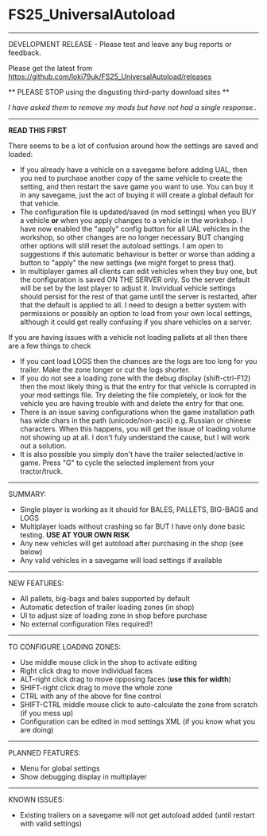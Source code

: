 # FS25_UniversalAutoload
---------------------------------------------------
DEVELOPMENT RELEASE - Please test and leave any bug reports or feedback.

Please get the latest from https://github.com/loki79uk/FS25_UniversalAutoload/releases

** PLEASE STOP using the disgusting third-party download sites **

_I have asked them to remove my mods but have not had a single response.._

---------------------------------------------------

**READ THIS FIRST**

There seems to be a lot of confusion around how the settings are saved and loaded:
- If you already have a vehicle on a savegame before adding UAL, then you ned to purchase another copy of the same vehicle to create the setting, and then restart the save game you want to use. You can buy it in any savegame, just the act of buying it will create a global default for that vehicle.
- The configuration file is updated/saved (in mod settings) when you BUY a vehicle **or** when you apply changes to a vehicle in the workshop. I have now enabled the "apply" config button for all UAL vehicles in the workshop, so other changes are no longer necessary BUT changing other options will still reset the autoload settings.  I am open to suggestions if this automatic behaviour is better or worse than adding a button to "apply" the new settings (we might forget to press that).
- In multiplayer games all clients can edit vehicles when they buy one, but the configuration is saved ON THE SERVER only.  So the server default will be set by the last player to adjust it.  Invividual vehicle settings should persist for the rest of that game until the server is restarted, after that the default is applied to all.  I need to design a better system with permissions or possibly an option to load from your own local settings, although it could get really confusing if you share vehicles on a server.

If you are having issues with a vehicle not loading pallets at all then there are a few things to check
- If you cant load LOGS then the chances are the logs are too long for you trailer.  Make the zone longer or cut the logs shorter.
- If you do not see a loading zone with the debug display (shift-ctrl-F12) then the most likely thing is that the entry for that vehicle is corrupted in your mod settings file.  Try deleting the file completely, or look for the vehicle you are having trouble with and delete the entry for that one.
- There is an issue saving configurations when the game installation path has wide chars in the path (unicode/non-ascii) e.g. Russian or chinese characters.  When this happens, you will get the issue of loading volume not showing up at all.  I don't fuly understand the cause, but I will work out a solution.
- It is also possible you simply don't have the trailer selected/active in game.  Press "G" to cycle the selected implement from your tractor/truck.

---------------------------------------------------
SUMMARY:
- Single player is working as it should for BALES, PALLETS, BIG-BAGS and LOGS
- Multiplayer loads without crashing so far BUT I have only done basic testing. **USE AT YOUR OWN RISK**
- Any new vehicles will get autoload after purchasing in the shop (see below)
- Any valid vehicles in a savegame will load settings if available

---------------------------------------------------
NEW FEATURES:
- All pallets, big-bags and bales supported by default
- Automatic detection of trailer loading zones (in shop)
- UI to adjust size of loading zone in shop before purchase
- No external configuration files required!!

---------------------------------------------------
TO CONFIGURE LOADING ZONES:
- Use middle mouse click in the shop to activate editing
- Right click drag to move individual faces
- ALT-right click drag to move opposing faces (**use this for width**)
- SHIFT-right click drag to move the whole zone
- CTRL with any of the above for fine control
- SHIFT-CTRL middle mouse click to auto-calculate the zone from scratch (if you mess up)
- Configuration can be edited in mod settings XML (if you know what you are doing)

---------------------------------------------------
PLANNED FEATURES:
- Menu for global settings
- Show debugging display in multiplayer

---------------------------------------------------
KNOWN ISSUES:
- Existing trailers on a savegame will not get autoload added (until restart with valid settings)
